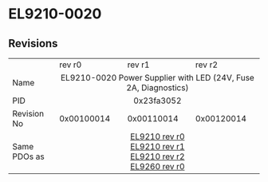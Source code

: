 # EL9210-0020

## Revisions
<table>
<tr>
<td></td>
<td>rev r0</td>
<td>rev r1</td>
<td>rev r2</td>
</tr>
<tr>
<td>Name</td>
<td colspan=3 align="center">EL9210-0020 Power Supplier with LED (24V, Fuse 2A, Diagnostics)</td>
</tr>
<tr>
<td>PID</td>
<td colspan=3 align="center">0x23fa3052</td>
</tr>
<tr>
<td>Revision No</td>
<td>0x00100014</td>
<td>0x00110014</td>
<td>0x00120014</td>
</tr>
<tr>
<td>Same PDOs as</td>
<td colspan=3 align="center"><a href="EL9210.md">EL9210 rev r0</a><br/><a href="EL9210.md">EL9210 rev r1</a><br/><a href="EL9210.md">EL9210 rev r2</a><br/><a href="EL9260.md">EL9260 rev r0</a></td>
</tr>
</table>
